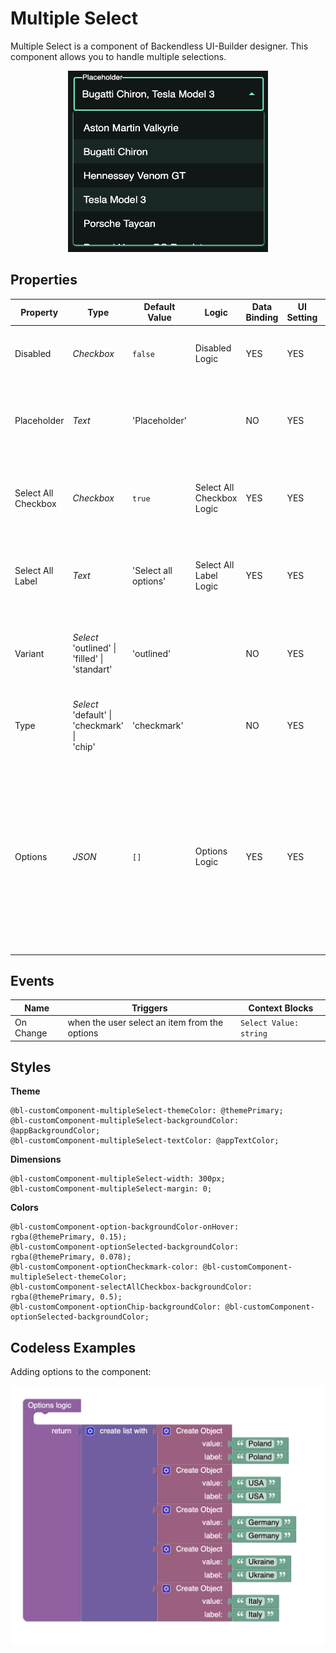 # Multiple Select

Multiple Select is a component of Backendless UI-Builder designer. This component allows you to handle multiple selections.

<p align="center">
  <img alt="main thumbnail" height="290" src="./thumbnail.png" width="320"/>
</p>

## Properties

| Property            | Type                                                         | Default Value        | Logic                     | Data Binding | UI Setting | Description                                                                                                                                                              |
|---------------------|--------------------------------------------------------------|----------------------|---------------------------|--------------|------------|--------------------------------------------------------------------------------------------------------------------------------------------------------------------------|
| Disabled            | *Checkbox*                                                   | `false`              | Disabled Logic            | YES          | YES        | This handler allows you to disable a component.                                                                                                                          |
| Placeholder         | *Text*                                                       | 'Placeholder'        |                           | NO           | YES        | This handler allows you to specify a placeholder for a component.                                                                                                        |
| Select All Checkbox | *Checkbox*                                                   | `true`               | Select All Checkbox Logic | YES          | YES        | This handler allows you to add a checkbox to select all options.                                                                                                         |
| Select All Label    | *Text*                                                       | 'Select all options' | Select All Label Logic    | YES          | YES        | This handler allows you to specify label for "Select All Checkbox".                                                                                                      |
| Variant             | *Select* <br/>'outlined' \| <br/>'filled' \| <br/>'standart' | 'outlined'           |                           | NO           | YES        | This handler allows you to select a variant of the component.                                                                                                            |
| Type                | *Select* <br/>'default' \| <br/>'checkmark' \| <br/>'chip'   | 'checkmark'          |                           | NO           | YES        | This handler allows you to select a type of the component.                                                                                                               |
| Options             | *JSON*                                                       | `[]`                 | Options Logic             | YES          | YES        | This handler allows you to add options to the component. Watch [Codeless Examples](#Examples). Signature of options: list of objects { label: `String`, value: `String`} |

## Events

| Name             | Triggers                                      | Context Blocks                                    |
|------------------|-----------------------------------------------|---------------------------------------------------|
| On Change        | when the user select an item from the options | `Select Value: string`                            |

## Styles

**Theme**
````
@bl-customComponent-multipleSelect-themeColor: @themePrimary;
@bl-customComponent-multipleSelect-backgroundColor: @appBackgroundColor;
@bl-customComponent-multipleSelect-textColor: @appTextColor;
````

**Dimensions**
````
@bl-customComponent-multipleSelect-width: 300px;
@bl-customComponent-multipleSelect-margin: 0;
````

**Colors**
````
@bl-customComponent-option-backgroundColor-onHover: rgba(@themePrimary, 0.15);
@bl-customComponent-optionSelected-backgroundColor: rgba(@themePrimary, 0.078);
@bl-customComponent-optionCheckmark-color: @bl-customComponent-multipleSelect-themeColor;
@bl-customComponent-selectAllCheckbox-backgroundColor: rgba(@themePrimary, 0.5);
@bl-customComponent-optionChip-backgroundColor: @bl-customComponent-optionSelected-backgroundColor;
````

## <a name="Examples"></a> Codeless Examples

Adding options to the component:

![markers example](./example-images/add-options.png)
